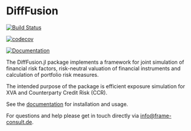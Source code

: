 # DiffFusion

[![Build Status](https://github.com/frame-consulting/DiffFusion.jl/actions/workflows/CI.yml/badge.svg?branch=main)](https://github.com/frame-consulting/DiffFusion.jl/actions/workflows/CI.yml?query=branch%3Amain)

[![codecov](https://codecov.io/github/frame-consulting/DiffFusion.jl/branch/main/graph/badge.svg?token=U9IZPWR0T1)](https://codecov.io/github/frame-consulting/DiffFusion.jl)

[![Documentation](https://img.shields.io/badge/Documentation-dev-blue)](https://frame-consulting.github.io/DiffFusion.jl/dev/)

The DiffFusion.jl package implements a framework for joint simulation of financial risk factors, risk-neutral valuation of financial instruments and calculation of portfolio risk measures.

The intended purpose of the package is efficient exposure simulation for XVA and Counterparty Credit Risk (CCR).

See the [documentation](https://frame-consulting.github.io/DiffFusion.jl) for installation and usage.

For questions and help please get in touch directly via info@frame-consult.de.
